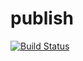 # publish

[![Build Status](https://travis-ci.org/multiplio/cast-publish.svg?branch=master)](https://travis-ci.org/multiplio/cast-publish)
